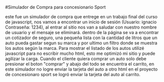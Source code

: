 #Simulador de Compra para concesionario Sport

este fue un simulador de compra que entrege en un trabajo final del curso de javascript, nos vamos a encontrar un inicio de sesión (Usuario: ignacio Contraseña: 1234), al entrar al sitio nos van a saludar con nuestro nombre de usuario y el mensaje se eliminará.
dentro de la página se va a encontrar un cotizador de seguro, una pequeña lista con la cantidad de litros que un auto pueda gastar segun su marca y por ultimo un filtro donde se muestra los autos según la marca. Para mostrar el listado de los autos utilizé javascript para no escribir mucho html, esto me optimizó mi sitio y puede agilizar la carga.
Cuando el cliente quiera comprar un auto solo debe presionar el boton "comprar" y abajo del todo se encuentra el carrito, en este simulador no logre enviar la tarjeta del auto a otro html en el proyecto de concesionaro sport se logró enviar la tarjeta del auto al carrito.

